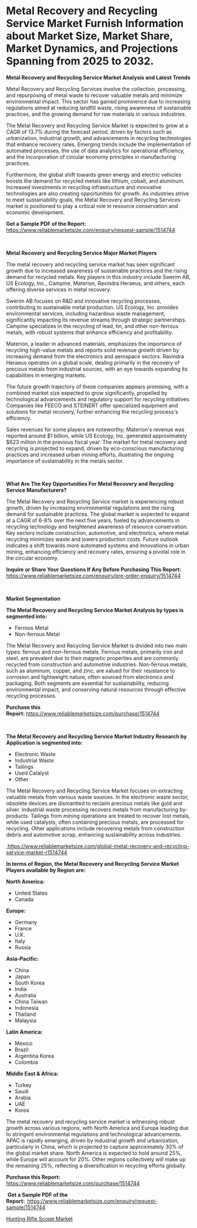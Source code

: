 <p><h1>Metal Recovery and Recycling Service Market Furnish Information about Market Size, Market Share, Market Dynamics, and Projections Spanning from 2025 to 2032.</h1></p><p><strong>Metal Recovery and Recycling Service Market Analysis and Latest Trends</strong></p>
<p><p>Metal Recovery and Recycling Services involve the collection, processing, and repurposing of metal waste to recover valuable metals and minimize environmental impact. This sector has gained prominence due to increasing regulations aimed at reducing landfill waste, rising awareness of sustainable practices, and the growing demand for raw materials in various industries. </p><p>The Metal Recovery and Recycling Service Market is expected to grow at a CAGR of 13.7% during the forecast period, driven by factors such as urbanization, industrial growth, and advancements in recycling technologies that enhance recovery rates. Emerging trends include the implementation of automated processes, the use of data analytics for operational efficiency, and the incorporation of circular economy principles in manufacturing practices. </p><p>Furthermore, the global shift towards green energy and electric vehicles boosts the demand for recycled metals like lithium, cobalt, and aluminum. Increased investments in recycling infrastructure and innovative technologies are also creating opportunities for growth. As industries strive to meet sustainability goals, the Metal Recovery and Recycling Services market is positioned to play a critical role in resource conservation and economic development.</p></p>
<p><strong>Get a Sample PDF of the Report:&nbsp;</strong> <a href="https://www.reliablemarketsize.com/enquiry/request-sample/1514744?utm_campaign=1884&utm_medium=2&utm_source=Github&utm_content=ia&utm_term=17012025&utm_id=metal-recovery-and-recycling-service">https://www.reliablemarketsize.com/enquiry/request-sample/1514744</a></p>
<p>&nbsp;</p>
<p><strong>Metal Recovery and Recycling Service Major Market Players</strong></p>
<p><p>The metal recovery and recycling service market has seen significant growth due to increased awareness of sustainable practices and the rising demand for recycled metals. Key players in this industry include Swerim AB, US Ecology, Inc., Campine, Materion, Ravindra Heraeus, and others, each offering diverse services in metal recovery.</p><p>Swerim AB focuses on R&D and innovative recycling processes, contributing to sustainable metal production. US Ecology, Inc. provides environmental services, including hazardous waste management, significantly impacting its revenue streams through strategic partnerships. Campine specializes in the recycling of lead, tin, and other non-ferrous metals, with robust systems that enhance efficiency and profitability.</p><p>Materion, a leader in advanced materials, emphasizes the importance of recycling high-value metals and reports solid revenue growth driven by increasing demand from the electronics and aerospace sectors. Ravindra Heraeus operates on a global scale, dealing primarily in the recovery of precious metals from industrial sources, with an eye towards expanding its capabilities in emerging markets.</p><p>The future growth trajectory of these companies appears promising, with a combined market size expected to grow significantly, propelled by technological advancements and regulatory support for recycling initiatives. Companies like FEECO and STEINERT offer specialized equipment and solutions for metal recovery, further enhancing the recycling process's efficiency.</p><p>Sales revenues for some players are noteworthy; Materion's revenue was reported around $1 billion, while US Ecology, Inc. generated approximately $623 million in the previous fiscal year. The market for metal recovery and recycling is projected to expand, driven by eco-conscious manufacturing practices and increased urban mining efforts, illustrating the ongoing importance of sustainability in the metals sector.</p></p>
<p>&nbsp;</p>
<p><strong>What Are The Key Opportunities For Metal Recovery and Recycling Service Manufacturers?</strong></p>
<p><p>The Metal Recovery and Recycling Service market is experiencing robust growth, driven by increasing environmental regulations and the rising demand for sustainable practices. The global market is expected to expand at a CAGR of 6-8% over the next five years, fueled by advancements in recycling technology and heightened awareness of resource conservation. Key sectors include construction, automotive, and electronics, where metal recycling minimizes waste and lowers production costs. Future outlook indicates a shift towards more automated systems and innovations in urban mining, enhancing efficiency and recovery rates, ensuring a pivotal role in the circular economy.</p></p>
<p><strong>Inquire or Share Your Questions If Any Before Purchasing This Report:</strong> <a href="https://www.reliablemarketsize.com/enquiry/pre-order-enquiry/1514744?utm_campaign=1884&utm_medium=2&utm_source=Github&utm_content=ia&utm_term=17012025&utm_id=metal-recovery-and-recycling-service">https://www.reliablemarketsize.com/enquiry/pre-order-enquiry/1514744</a></p>
<p>&nbsp;</p>
<p><strong>Market Segmentation</strong></p>
<p><strong>The Metal Recovery and Recycling Service Market Analysis by types is segmented into:</strong></p>
<p><ul><li>Ferrous Metal</li><li>Non-ferrous Metal</li></ul></p>
<p><p>The Metal Recovery and Recycling Service Market is divided into two main types: ferrous and non-ferrous metals. Ferrous metals, primarily iron and steel, are prevalent due to their magnetic properties and are commonly recycled from construction and automotive industries. Non-ferrous metals, such as aluminum, copper, and zinc, are valued for their resistance to corrosion and lightweight nature, often sourced from electronics and packaging. Both segments are essential for sustainability, reducing environmental impact, and conserving natural resources through effective recycling processes.</p></p>
<p><strong>Purchase this Report:&nbsp;</strong><a href="https://www.reliablemarketsize.com/purchase/1514744?utm_campaign=1884&utm_medium=2&utm_source=Github&utm_content=ia&utm_term=17012025&utm_id=metal-recovery-and-recycling-service">https://www.reliablemarketsize.com/purchase/1514744</a></p>
<p>&nbsp;</p>
<p><strong>The Metal Recovery and Recycling Service Market Industry Research by Application is segmented into:</strong></p>
<p><ul><li>Electronic Waste</li><li>Industrial Waste</li><li>Tailings</li><li>Used Catalyst</li><li>Other</li></ul></p>
<p><p>The Metal Recovery and Recycling Service Market focuses on extracting valuable metals from various waste sources. In the electronic waste sector, obsolete devices are dismantled to reclaim precious metals like gold and silver. Industrial waste processing recovers metals from manufacturing by-products. Tailings from mining operations are treated to recover lost metals, while used catalysts, often containing precious metals, are processed for recycling. Other applications include recovering metals from construction debris and automotive scrap, enhancing sustainability across industries.</p></p>
<p><a href="https://www.reliablemarketsize.com/global-metal-recovery-and-recycling-service-market-r1514744?utm_campaign=1884&utm_medium=2&utm_source=Github&utm_content=ia&utm_term=17012025&utm_id=metal-recovery-and-recycling-service">&nbsp;https://www.reliablemarketsize.com/global-metal-recovery-and-recycling-service-market-r1514744</a></p>
<p><strong>In terms of Region, the Metal Recovery and Recycling Service Market Players available by Region are:</strong></p>
<p>
    <p> <strong> North America: </strong>
        <ul>
            <li>United States</li>
            <li>Canada</li>
        </ul>
        </p> 
    <p> <strong> Europe: </strong>
        <ul>
            <li>Germany</li>
            <li>France</li>
            <li>U.K.</li>
            <li>Italy</li>
            <li>Russia</li>
        </ul>
        </p> 
    <p> <strong> Asia-Pacific: </strong>
        <ul>
            <li>China</li>
            <li>Japan</li>
            <li>South Korea</li>
            <li>India</li>
            <li>Australia</li>
            <li>China Taiwan</li>
            <li>Indonesia</li>
            <li>Thailand</li>
            <li>Malaysia</li>
        </ul>
        </p> 
    <p> <strong> Latin America: </strong>
        <ul>
            <li>Mexico</li>
            <li>Brazil</li>
            <li>Argentina Korea</li>
            <li>Colombia</li>
        </ul>
        </p> 
    <p> <strong> Middle East & Africa: </strong>
        <ul>
            <li>Turkey</li>
            <li>Saudi</li>
            <li>Arabia</li>
            <li>UAE</li>
            <li>Korea</li>
        </ul>
    </p>
    </p>
<p><p>The metal recovery and recycling service market is witnessing robust growth across various regions, with North America and Europe leading due to stringent environmental regulations and technological advancements. APAC is rapidly emerging, driven by industrial growth and urbanization, particularly in China, which is projected to capture approximately 30% of the global market share. North America is expected to hold around 25%, while Europe will account for 20%. Other regions collectively will make up the remaining 25%, reflecting a diversification in recycling efforts globally.</p></p>
<p><strong>Purchase this Report: </strong><a href="https://www.reliablemarketsize.com/purchase/1514744?utm_campaign=1884&utm_medium=2&utm_source=Github&utm_content=ia&utm_term=17012025&utm_id=metal-recovery-and-recycling-service">https://www.reliablemarketsize.com/purchase/1514744</a></p>
<p>&nbsp;<strong>Get a Sample PDF of the Report:&nbsp;&nbsp;</strong><a href="https://www.reliablemarketsize.com/enquiry/request-sample/1514744?utm_campaign=1884&utm_medium=2&utm_source=Github&utm_content=ia&utm_term=17012025&utm_id=metal-recovery-and-recycling-service">https://www.reliablemarketsize.com/enquiry/request-sample/1514744</a></p>
<p><strong></strong></p>
<p><p><a href="https://github.com/pizolina/Market-Research-Report-List-6/blob/main/hunting-rifle-scope-market.md?utm_campaign=1884&utm_medium=2&utm_source=Github&utm_content=ia&utm_term=17012025&utm_id=metal-recovery-and-recycling-service">Hunting Rifle Scope Market</a></p></p>